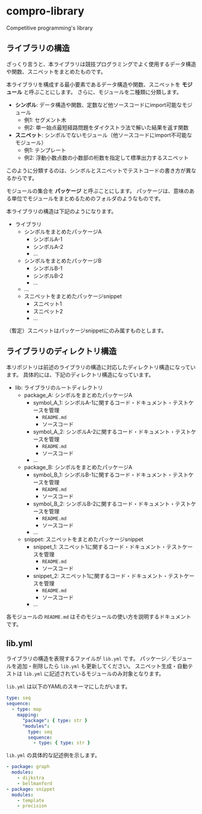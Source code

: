 # compro-library
Competitive programming's library

## ライブラリの構造

ざっくり言うと、本ライブラリは競技プログラミングでよく使用するデータ構造や関数、スニペットをまとめたものです。

本ライブラリを構成する最小要素であるデータ構造や関数、スニペットを **モジュール** と呼ぶことにします。
さらに、モジュールを二種類に分類します。

* **シンボル**: データ構造や関数、定数など他ソースコードにimport可能なモジュール
  * 例1: セグメント木
  * 例2: 単一始点最短経路問題をダイクストラ法で解いた結果を返す関数
* **スニペット**: シンボルでないモジュール（他ソースコードにimport不可能なモジュール）
  * 例1: テンプレート
  * 例2: 浮動小数点数の小数部の桁数を指定して標準出力するスニペット

このように分類するのは、シンボルとスニペットでテストコードの書き方が異なるからです。

モジュールの集合を **パッケージ** と呼ぶことにします。
パッケージは、意味のある単位でモジュールをまとめるためのフォルダのようなものです。

本ライブラリの構造は下記のようになります。

* ライブラリ
  * シンボルをまとめたパッケージA
    * シンボルA-1
    * シンボルA-2
    * ...
  * シンボルをまとめたパッケージB
    * シンボルB-1
    * シンボルB-2
    * ...
  * ...
  * スニペットをまとめたパッケージsnippet
    * スニペット1
    * スニペット2
    * ...

（暫定）スニペットはパッケージsnippetにのみ属すものとします。

## ライブラリのディレクトリ構造

本リポジトリは前述のライブラリの構造に対応したディレクトリ構造になっています。
具体的には、下記のディレクトリ構造になっています。

* lib: ライブラリのルートディレクトリ
  * package_A: シンボルをまとめたパッケージA
    * symbol_A_1: シンボルA-1に関するコード・ドキュメント・テストケースを管理
      * `README.md`
      * ソースコード
    * symbol_A_2: シンボルA-2に関するコード・ドキュメント・テストケースを管理
      * `README.md`
      * ソースコード
    * ...
  * package_B: シンボルをまとめたパッケージA
    * symbol_B_1: シンボルB-1に関するコード・ドキュメント・テストケースを管理
      * `README.md`
      * ソースコード
    * symbol_B_2: シンボルB-2に関するコード・ドキュメント・テストケースを管理
      * `README.md`
      * ソースコード
    * ...
  * snippet: スニペットをまとめたパッケージsnippet
    * snippet_1: スニペット1に関するコード・ドキュメント・テストケースを管理
      * `README.md`
      * ソースコード
    * snippet_2: スニペット1に関するコード・ドキュメント・テストケースを管理
      * `README.md`
      * ソースコード
    * ...

各モジュールの `README.md` はそのモジュールの使い方を説明するドキュメントです。

## lib.yml

ライブラリの構造を表現するファイルが `lib.yml` です。
パッケージ／モジュールを追加・削除したら `lib.yml` も更新してください。
スニペット生成・自動テストは `lib.yml` に記述されているモジュールのみ対象となります。

`lib.yml` は以下のYAMLのスキーマにしたがいます。

```yml
type: seq
sequence:
  - type: map
    mapping:
      "package": { type: str }
      "modules":
        type: seq
        sequence:
          - type: { type: str }
```

`lib.yml` の具体的な記述例を示します。

```yml
- package: graph
  modules:
    - dijkstra
    - bellmanford
- package: snippet
  modules:
    - template
    - precision
```

